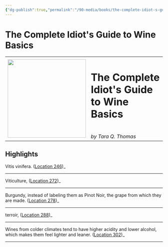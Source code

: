 ```yaml
---
{"dg-publish":true,"permalink":"/90-media/books/the-complete-idiot-s-guide-to-wine-basics/","title":"The Complete Idiot's Guide to Wine Basics","tags":["book"]}
---
```


# The Complete Idiot's Guide to Wine Basics

<table class="center"><tr>
<td style="text-align:left; width:250px;"><img style="width:250px" src="https://m.media-amazon.com/images/I/51oxjCR1-EL._SY160.jpg"></img></td>
<td><h1>The Complete Idiot's Guide to Wine Basics</h1> <br /> <i>by Tara Q. Thomas</i></td>
</tr></table>

## Highlights
Vitis vinifera. ([Location 246](https://readwise.io/to_kindle?action=open&asin=B001R11C8K&location=246))_

----
Viticulture, ([Location 272](https://readwise.io/to_kindle?action=open&asin=B001R11C8K&location=272))_

----
Burgundy, instead of labeling them as Pinot Noir, the grape from which they are made. ([Location 278](https://readwise.io/to_kindle?action=open&asin=B001R11C8K&location=278))_

----
terroir, ([Location 288](https://readwise.io/to_kindle?action=open&asin=B001R11C8K&location=288))_

----
Wines from colder climates tend to have higher acidity and lower alcohol, which makes them feel lighter and leaner. ([Location 302](https://readwise.io/to_kindle?action=open&asin=B001R11C8K&location=302))_

----
